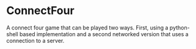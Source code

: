 # ConnectFour
A connect four game that can be played two ways. First, using a python-shell based implementation and a second networked version that uses a connection to a server.
